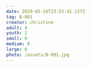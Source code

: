 ```yaml
---
date: 2020-05-16T23:53:41.127Z
tag: B-001
creator: christine
adult: 4
youth: 2
small: 0
medium: 0
large: 0
photo: /assets/B-001.jpg
---
```

